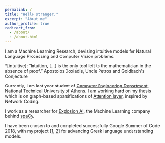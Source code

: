 ```yaml
---
permalink: /
title: "Hello stranger,"
excerpt: "About me"
author_profile: true
redirect_from:
  - /about/
  - /about.html
---
```


I am a Machine Learning Research, devising intuitive models for Natural Language Processing and Computer Vision problems.

*[intuitive]: “Intuition, [...] is the only tool left to the mathematician in the absence of proof.” Apostolos Doxiadis, Uncle Petros and Goldbach's Conjecture

Currently, I am last year student of [Computer Engineering Department](https://www.ece.ntua.gr/gr), National Technical University of Athens.
I am working hard on my thesis which is on graph-based sparsifications of [Attention layer](https://arxiv.org/abs/1706.03762), inspired by Network Coding.

I work as a researcher for [Explosion AI](https://explosion.ai/), the Machine Learning company behind [spaCy](https://spacy.io/).

I have been chosen to and completed successfully Google Summer of Code 2018, with my project [[1](http://www.nlpbuddy.io/gsoc), [2](https://github.com/eellak/gsoc2018-spacy)] for advancing Greek language understanding models.
